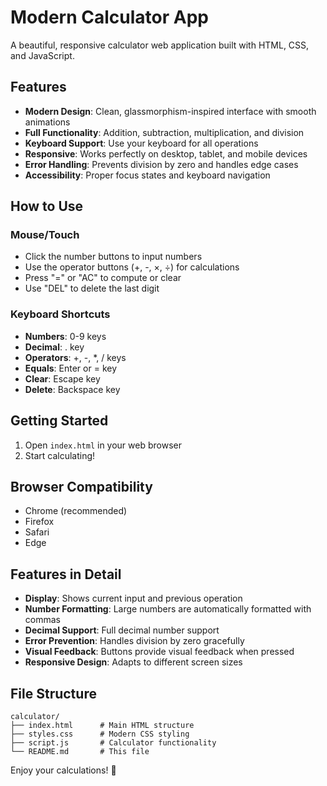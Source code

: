# Modern Calculator App

A beautiful, responsive calculator web application built with HTML, CSS, and JavaScript.

## Features

- **Modern Design**: Clean, glassmorphism-inspired interface with smooth animations
- **Full Functionality**: Addition, subtraction, multiplication, and division
- **Keyboard Support**: Use your keyboard for all operations
- **Responsive**: Works perfectly on desktop, tablet, and mobile devices
- **Error Handling**: Prevents division by zero and handles edge cases
- **Accessibility**: Proper focus states and keyboard navigation

## How to Use

### Mouse/Touch
- Click the number buttons to input numbers
- Use the operator buttons (+, -, ×, ÷) for calculations
- Press "=" or "AC" to compute or clear
- Use "DEL" to delete the last digit

### Keyboard Shortcuts
- **Numbers**: 0-9 keys
- **Decimal**: . key
- **Operators**: +, -, *, / keys
- **Equals**: Enter or = key
- **Clear**: Escape key
- **Delete**: Backspace key

## Getting Started

1. Open `index.html` in your web browser
2. Start calculating!

## Browser Compatibility

- Chrome (recommended)
- Firefox
- Safari
- Edge

## Features in Detail

- **Display**: Shows current input and previous operation
- **Number Formatting**: Large numbers are automatically formatted with commas
- **Decimal Support**: Full decimal number support
- **Error Prevention**: Handles division by zero gracefully
- **Visual Feedback**: Buttons provide visual feedback when pressed
- **Responsive Design**: Adapts to different screen sizes

## File Structure

```
calculator/
├── index.html      # Main HTML structure
├── styles.css      # Modern CSS styling
├── script.js       # Calculator functionality
└── README.md       # This file
```

Enjoy your calculations! 🧮
